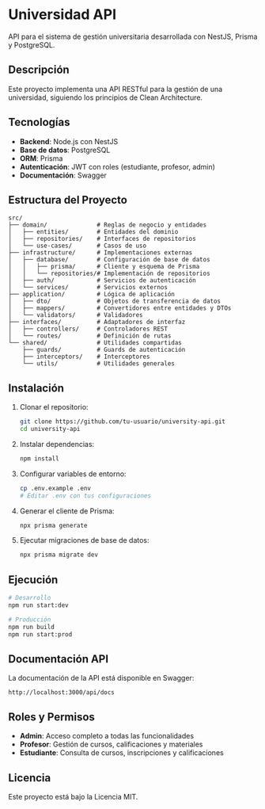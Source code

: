 # Universidad API

API para el sistema de gestión universitaria desarrollada con NestJS, Prisma y PostgreSQL.

## Descripción

Este proyecto implementa una API RESTful para la gestión de una universidad, siguiendo los principios de Clean Architecture.

## Tecnologías

- **Backend**: Node.js con NestJS
- **Base de datos**: PostgreSQL
- **ORM**: Prisma
- **Autenticación**: JWT con roles (estudiante, profesor, admin)
- **Documentación**: Swagger

## Estructura del Proyecto

```
src/
├── domain/              # Reglas de negocio y entidades
│   ├── entities/        # Entidades del dominio
│   ├── repositories/    # Interfaces de repositorios
│   └── use-cases/       # Casos de uso
├── infrastructure/      # Implementaciones externas
│   ├── database/        # Configuración de base de datos
│   │   ├── prisma/      # Cliente y esquema de Prisma
│   │   └── repositories/# Implementación de repositorios
│   ├── auth/            # Servicios de autenticación
│   └── services/        # Servicios externos
├── application/         # Lógica de aplicación
│   ├── dto/             # Objetos de transferencia de datos
│   ├── mappers/         # Convertidores entre entidades y DTOs
│   └── validators/      # Validadores
├── interfaces/          # Adaptadores de interfaz
│   ├── controllers/     # Controladores REST
│   └── routes/          # Definición de rutas
└── shared/              # Utilidades compartidas
    ├── guards/          # Guards de autenticación
    ├── interceptors/    # Interceptores
    └── utils/           # Utilidades generales
```

## Instalación

1. Clonar el repositorio:
   ```bash
   git clone https://github.com/tu-usuario/university-api.git
   cd university-api
   ```

2. Instalar dependencias:
   ```bash
   npm install
   ```

3. Configurar variables de entorno:
   ```bash
   cp .env.example .env
   # Editar .env con tus configuraciones
   ```

4. Generar el cliente de Prisma:
   ```bash
   npx prisma generate
   ```

5. Ejecutar migraciones de base de datos:
   ```bash
   npx prisma migrate dev
   ```

## Ejecución

```bash
# Desarrollo
npm run start:dev

# Producción
npm run build
npm run start:prod
```

## Documentación API

La documentación de la API está disponible en Swagger:
```
http://localhost:3000/api/docs
```

## Roles y Permisos

- **Admin**: Acceso completo a todas las funcionalidades
- **Profesor**: Gestión de cursos, calificaciones y materiales
- **Estudiante**: Consulta de cursos, inscripciones y calificaciones

## Licencia

Este proyecto está bajo la Licencia MIT.